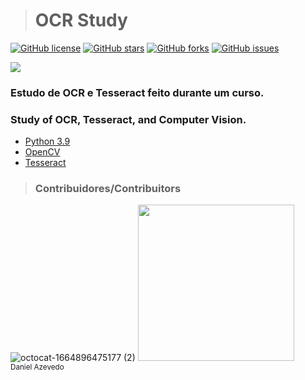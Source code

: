 > <h1>OCR Study</h1>
[![GitHub license](https://img.shields.io/github/license/DanAzevedo/ocr-study?style=for-the-badge)](https://github.com/DanAzevedo/ocr-study/blob/main/LICENSE)
[![GitHub stars](https://img.shields.io/github/stars/DanAzevedo/ocr-study?style=for-the-badge)](https://github.com/DanAzevedo/ocr-study/stargazers)
[![GitHub forks](https://img.shields.io/github/forks/DanAzevedo/ocr-study?style=for-the-badge)](https://github.com/DanAzevedo/ocr-study/network)
[![GitHub issues](https://img.shields.io/github/issues/DanAzevedo/ocr-study?style=for-the-badge)](https://github.com/DanAzevedo/ocr-study/issues)

<p>
<img src="http://img.shields.io/static/v1?label=STATUS&message=%20FINISH&color=GREEN&style=for-the-badge"/>
</p>

<h3>Estudo de OCR e Tesseract feito durante um curso.</h3>
<h3>Study of OCR, Tesseract, and Computer Vision.</h3>

- [Python 3.9](https://www.python.org/)
- [OpenCV](https://opencv.org/)
- [Tesseract](https://tesseract-ocr.github.io/)

> <h3>Contribuidores/Contribuitors</h3>

![octocat-1664896475177 (2)](https://user-images.githubusercontent.com/60473748/193859722-6fef2b23-a921-4c41-a600-487de23176b8.png)
<img src="https://avatars.githubusercontent.com/u/60473748?s=400&u=dde6f4919a91bc1d5c33737be4259f845a0ee553&v=4" width=250><br><sub>Daniel Azevedo</sub>
